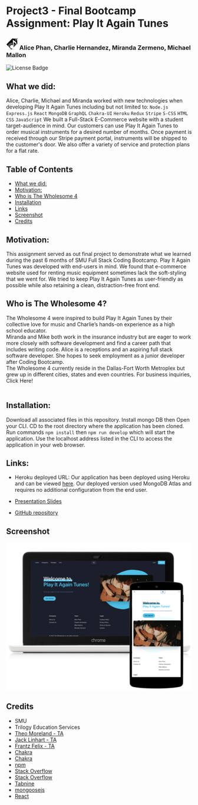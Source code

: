 # Project3 - Final Bootcamp Assignment: Play It Again Tunes
### ![Team Logo](https://raw.githubusercontent.com/MikeMallonIT/Project3-PlayItAgainTunes/main/client/public/favi/favicon-32x32.png) Alice Phan, Charlie Hernandez, Miranda Zermeno, Michael Mallon

![License Badge](https://img.shields.io/badge/license-MIT-green.svg)

## What we did: 
Alice, Charlie, Michael and Miranda worked with new technologies when developing Play It Again Tunes including but not limited to: `Node.js` `Express.js` `React` `MongoDB` `GraphQL` `Chakra-UI` `Heroku` `Redux` `Stripe` `S-CSS` `HTML` `CSS` `JavaScript` We built a Full-Stack E-Commerce website with a student target-audience in mind. Our customers can use Play It Again Tunes to order musical instruments for a desired number of months. Once payment is received through our Stripe payment portal, instruments will be shipped to the customer's door. We also offer a variety of service and protection plans for a flat rate.
<br>

## Table of Contents
  - [What we did:](#)
  - [Motivation:](#motivation)
  - [Who is The Wholesome 4](#whoisthewholesome4)
  - [Installation](#installation)
  - [Links](#links)
  - [Screenshot](#screenshot)
  - [Credits](#credits)


## Motivation:

This assignment served as out final project to demonstrate what we learned during the past 6 months of SMU Full Stack Coding Bootcamp. Play It Again Tunes was developed with end-users in mind. We found that e-commerce website used for renting music equipment sometimes lack the soft-styling that we went for. We tried to keep Play It Again Tunes as user-friendly as possible while also retaining a clean, distraction-free front end.
<br>

## Who is The Wholesome 4?
The Wholesome 4 were inspired to build Play It Again Tunes by their collective love for music and Charlie’s hands-on experience as a high school educator.
<br>
Miranda and Mike both work in the insurance industry but are eager to work more closely with software development and find a career path that includes writing code. Alice is a receptions and an aspiring full stack software developer. She hopes to seek employment as a junior developer after Coding Bootcamp.
<br>
The Wholesome 4 currently reside in the Dallas-Fort Worth Metroplex but grew up in different cities, states and even countries. For business inquiries, Click Here!
<br>
<br>

## Installation:
Download all associated files in this repository. Install mongo DB then Open your CLI. CD to the root directory where the application has been cloned. Run commands `npm install` then `npm run develop` which will start the application. Use the localhost address listed in the CLI to access the application in your web browser.

## Links:

* Heroku deployed URL:
Our application has been deployed using Heroku and can be viewed [here](https://project3-playitagaintunes.herokuapp.com/). Our deployed version used MongoDB Atlas and requires no additional configuration from the end user.

* [Presentation Slides](https://docs.google.com/presentation/d/1qH1Zh_6IZekpy3RfXYY5FiylE2AYZTVLe7nTu1kz0RI/edit?usp=sharing)

* [GitHub repository](https://github.com/MikeMallonIT/Project3-PlayItAgainTunes)

## Screenshot
![Working Screenshot](https://raw.githubusercontent.com/MikeMallonIT/Project3-PlayItAgainTunes/main/client/public/images/appScreenShot.png)


## Credits
- SMU
- Trilogy Education Services
- [Theo Moreland - TA ](https://github.com/theodoremoreland)
- [Jack Linhart - TA](https://github.com/iatenine)
- [Frantz Felix - TA](https://github.com/FrantzCFelix)
- [Chakra](https://chakra-ui.com/docs/getting-started)
- [Chakra](https://chakra-ui.com/docs/media-and-icons/icon)
- [npm](https://www.npmjs.com/package/react-router-dom)
- [Stack Overflow](https://stackoverflow.com/questions/66839427/mongoose-middleware-schema-presave)
- [Stack Overflow](https://stackoverflow.com/questions/46693430/what-are-salt-rounds-and-how-are-salts-stored-in-bcrypt)
- [Tabnine](https://www.tabnine.com/code/javascript/functions/bcrypt/compare)
- [mongoosejs](https://mongoosejs.com/docs/schematypes.html)
- [React](https://reactjs.org/docs/code-splitting.html)

